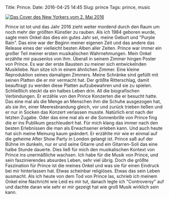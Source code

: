 Title: Prince.
Date: 2016-04-25 14:45
Slug: prince
Tags: prince, music

[![Das Cover des New Yorkers vom 2. Mai 2016]({filename}/images/purple-rain.jpg)](http://www.newyorker.com/culture/culture-desk/cover-story-2016-05-02)

Prince ist tot und das Jahr 2016 zieht weiter mordend durch den Raum um noch mehr der größten Künstler zu rauben. Als ich 1984 geboren wurde, sagte mein Onkel das dies ein gutes Jahr sei, meine Geburt und "Purple Rain". Das eine war der Beginn meiner eigenen Zeit und das andere das Release eines der vielleicht besten Alben aller Zeiten. Prince war immer ein großer Teil meiner ersten musikalischen Wahrnehmungen. Mein Onkel erzählte mir pausenlos von ihm. Überall in seinem Zimmer hingen Poster von Prince. Es war der erste Baustein zu meiner sich entwickelnden Musikliebe. Nun sitze ich in einem ähnlichen Zimmer. Eine kleine Reproduktion seines damaligen Zimmers. Meine Schränke sind gefüllt mit seinen Platten die er mir vermacht hat. Der größte Ritterschlag, damit beauftragt zu werden diese Platten aufzubewahren und sie zu spielen. Schließlich steckt da ein halbes Leben drin. All die biografischen Verbindungen. Er erzähle von den Prince Konzerten die er besucht hatte. Das eine mal als die Menge an Menschen ihm die Schuhe ausgezogen hat, als sie ihn, einer Meeresbrandung gleich, vor und zurück trieben ließen und er nur in Socken das Konzert verlassen musste. Natürlich erst nach der letzten Zugabe. Oder das eine mal als er die Sonnenbrille von Prince fing die er ins Publikum geschleudert hat. Für mich klang das immer nach den besten Erlebnissen die man als Erwachsener erleben kann. Und auch heute hat sich meine Meinung kaum geändert. Er erzählte mir wie er einmal auf die geheime After Show Party in London gelangt ist. Prince saß auf der Bühne im dunkeln, nur er und seine Gitarre und ein Gitarren-Soli das eine halbe Stunde dauerte. Dies ließ für mich den musikalischen Kontext von Prince ins unermäßliche wachsen. Ich habe für die Musik von Prince, und sein faszinierendes absurdes Leben, sehr viel übrig. Doch die größte Faszination für Prince ist die meines Onkel und was sie für einen Eindruck bei mir hinterlassen hat. Etwas scheinbar religiöses. Etwas das sein Leben ausmacht. Als ich heute von dem Tod von Prince las, schrieb ich meinem Onkel eine Nachricht wie Leid es mir tut, danach legte ich "Controversy" auf und dachte daran wie sehr er mir gezeigt hat wie groß Musik wirklich sein kann.

